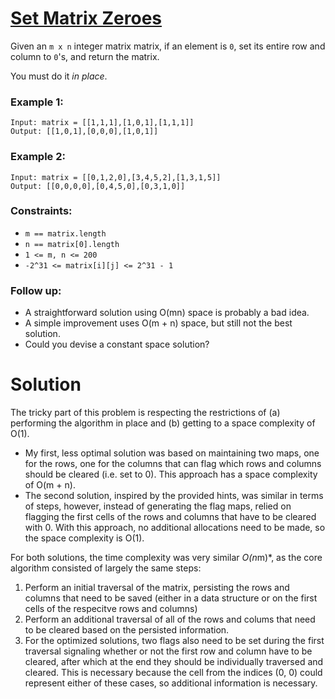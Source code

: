 # [Set Matrix Zeroes](https://leetcode.com/explore/challenge/card/august-leetcoding-challenge-2021/614/week-2-august-8th-august-14th/3888/)



Given an `m x n` integer matrix matrix, if an element is `0`, set its entire row and column to `0`'s, and return the matrix.

You must do it *in place*.

### Example 1:

```
Input: matrix = [[1,1,1],[1,0,1],[1,1,1]]
Output: [[1,0,1],[0,0,0],[1,0,1]]
```
### Example 2:
```
Input: matrix = [[0,1,2,0],[3,4,5,2],[1,3,1,5]]
Output: [[0,0,0,0],[0,4,5,0],[0,3,1,0]]
```

### Constraints:

- `m == matrix.length`
- `n == matrix[0].length`
- `1 <= m, n <= 200`
- `-2^31 <= matrix[i][j] <= 2^31 - 1`

### Follow up:
- A straightforward solution using O(mn) space is probably a bad idea.
- A simple improvement uses O(m + n) space, but still not the best solution.
- Could you devise a constant space solution?

# Solution

The tricky part of this problem is respecting the restrictions of (a) performing the algorithm in place and (b) getting to a space complexity of O(1).

- My first, less optimal solution was based on maintaining two maps, one for the rows, one for the columns that can flag which rows and columns should be cleared (i.e. set to 0). This approach has a space complexity of O(m + n).
- The second solution, inspired by the provided hints, was similar in terms of steps, however, instead of generating the flag maps, relied on flagging the first cells of the rows
and columns that have to be cleared with 0. With this approach, no additional allocations need to be made, so the space complexity is O(1).

For both solutions, the time complexity was very similar *O(n*m)*, as the core algorithm consisted of largely the same steps: 
1. Perform an initial traversal of the matrix, persisting the rows and columns that need to be saved (either in a data structure or on the first cells of the respecitve rows and columns)
2. Perform an additional traversal of all of the rows and colums that need to be cleared based on the persisted information.
3. For the optimized solutions, two flags also need to be set during the first traversal signaling whether or not the first row and column have to be cleared, after which at the end they should be individually traversed and cleared. This is necessary because the cell from the indices (0, 0) could represent either of these cases, so additional information is necessary.
 
